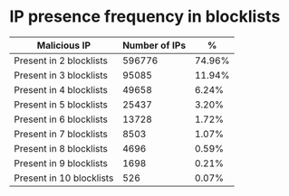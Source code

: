 # IP presence frequency in blocklists
| Malicious IP | Number of IPs | % |
|----|----|----|
| Present in 2 blocklists | 596776 | 74.96% |
| Present in 3 blocklists | 95085 | 11.94% |
| Present in 4 blocklists | 49658 | 6.24% |
| Present in 5 blocklists | 25437 | 3.20% |
| Present in 6 blocklists | 13728 | 1.72% |
| Present in 7 blocklists | 8503 | 1.07% |
| Present in 8 blocklists | 4696 | 0.59% |
| Present in 9 blocklists | 1698 | 0.21% |
| Present in 10 blocklists | 526 | 0.07% |

